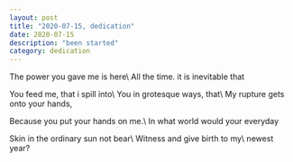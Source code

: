 ```yaml
---
layout: post
title: "2020-07-15, dedication"
date: 2020-07-15
description: "been started"
category: dedication
---
```

The power you gave me is here\\
All the time. it is inevitable that


You feed me, that i spill into\\
You in grotesque ways, that\\
My rupture gets onto your hands,


Because you put your hands on me.\\
In what world would your everyday


Skin in the ordinary sun not bear\\
Witness and give birth to my\\
newest year?
